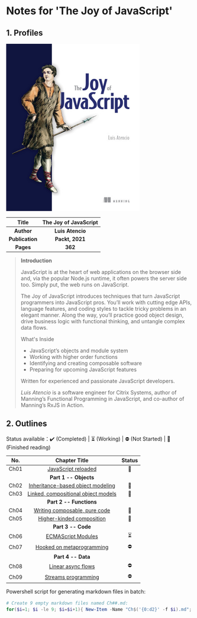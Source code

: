 # Notes for 'The Joy of JavaScript'



## 1. Profiles

![cover of the joy of javascript](assets/cover.png)



|    **Title**    | **The Joy of JavaScript** |
| :-------------: | :-----------------------: |
|   **Author**    |     **Luis Atencio**      |
| **Publication** |      **Packt, 2021**      |
|    **Pages**    |          **362**          |

> **Introduction**
>
> JavaScript is at the heart of web applications on the browser side and, via the popular Node.js runtime, it often powers the server side too. Simply put, the web runs on JavaScript.
>
> The Joy of JavaScript introduces techniques that turn JavaScript programmers into JavaScript pros. You’ll work with cutting edge APIs, language features, and coding styles to tackle tricky problems in an elegant manner. Along the way, you’ll practice good object design, drive business logic with functional thinking, and untangle complex data flows.
>
> What's Inside
> - JavaScript’s objects and module system
> - Working with higher order functions
> - Identifying and creating composable software
> - Preparing for upcoming JavaScript features
>
> Written for experienced and passionate JavaScript developers.
>
> *Luis Atencio* is a software engineer for Citrix Systems, author of Manning’s Functional Programming in JavaScript, and co-author of Manning’s RxJS in Action.



## 2. Outlines

Status available：:heavy_check_mark: (Completed) | :hourglass_flowing_sand: (Working) | :no_entry: (Not Started) | :orange_book: (Finished reading)

| No.  |                  Chapter Title                   |          Status          |
| :--: | :----------------------------------------------: | :----------------------: |
| Ch01 |         [JavaScript reloaded](./Ch01.md)         |      :orange_book:       |
|      |              **Part 1 -- Objects**               |                          |
| Ch02 |  [Inheritance-based object modeling](./Ch02.md)  |      :orange_book:       |
| Ch03 | [Linked, compositional object models](./Ch03.md) |      :orange_book:       |
|      |             **Part 2 -- Functions**              |                          |
| Ch04 |    [Writing composable, pure code](./Ch04.md)    |      :orange_book:       |
| Ch05 |      [Higher-kinded composition](./Ch05.md)      |      :orange_book:       |
|      |                **Part 3 -- Code**                |                          |
| Ch06 |         [ECMAScript Modules](./Ch06.md)          | :hourglass_flowing_sand: |
| Ch07 |      [Hooked on metaprogramming](./Ch07.md)      |        :no_entry:        |
|      |                **Part 4 -- Data**                |                          |
| Ch08 |         [Linear async flows](./Ch08.md)          |        :no_entry:        |
| Ch09 |         [Streams programming](./Ch09.md)         |        :no_entry:        |



Powershell script for generating markdown files in batch:

```powershell
# Create 9 empty markdown files named Ch##.md:
for($i=1; $i -le 9; $i=$i+1){ New-Item -Name "Ch$('{0:d2}' -f $i).md"; }
```

 
